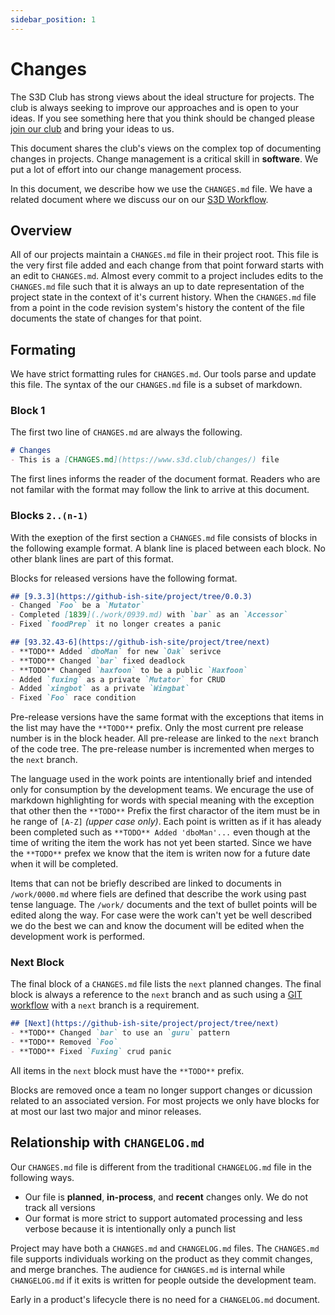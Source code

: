 ```yaml
---
sidebar_position: 1
---
```

# Changes 
The S3D Club has strong views about the ideal structure for projects. The club
is always seeking to improve our approaches and is open to your ideas. If you
see something here that you think should be changed please [join our
club](/join-our-club.html) and bring your ideas to us.

This document shares the club's views on the complex top of documenting changes
in projects. Change management is a critical skill in **software**. We put a
lot of effort into our change management process.

In this document, we describe how we use the `CHANGES.md` file. We have a
related document where we discuss our on our [S3D Workflow](https://go.s3d.club/workflow).

## Overview 
All of our projects maintain a `CHANGES.md` file in their project root. This
file is the very first file added and each change from that point forward
starts with an edit to `CHANGES.md`. Almost every commit to a project includes
edits to the `CHANGES.md` file such that it is always an up to date
representation of the project state in the context of it's current history.
When the `CHANGES.md` file from a point in the code revision system's history
the content of the file documents the state of changes for that point.

## Formating
We have strict formatting rules for `CHANGES.md`. Our tools parse and update
this file. The syntax of the our `CHANGES.md` file is a subset of markdown.

### Block 1
The first two line of `CHANGES.md` are always the following.

```markdown
# Changes
- This is a [CHANGES.md](https://www.s3d.club/changes/) file
```

The first lines informs the reader of the document format. Readers who are not
familar with the format may follow the link to arrive at this document.

### Blocks `2..(n-1)`
With the exeption of the first section a  `CHANGES.md` file consists of blocks
in the following example format. A blank line is placed between each block. No
other blank lines are part of this format.

Blocks for released versions have the following format.

```markdown
## [9.3.3](https://github-ish-site/project/tree/0.0.3)
- Changed `Foo` be a `Mutator`
- Completed [1839](./work/0939.md) with `bar` as an `Accessor`
- Fixed `foodPrep` it no longer creates a panic
```

```markdown
## [93.32.43-6](https://github-ish-site/project/tree/next)
- **TODO** Added `dboMan` for new `Oak` serivce
- **TODO** Changed `bar` fixed deadlock
- **TODO** Changed `haxfoon` to be a public `Haxfoon`
- Added `fuxing` as a private `Mutator` for CRUD
- Added `xingbot` as a private `Wingbat`
- Fixed `Foo` race condition
```

Pre-release versions have the same format with the exceptions that items in the
list may have the `**TODO**` prefix. Only the most current pre release number
is in the block header. All pre-release are linked to the `next` branch of the
code tree. The pre-release number is incremented when merges to the `next`
branch.

The language used in the work points are intentionally brief and intended only
for consumption by the development teams. We encurage the use of markdown
highlighting for words with special meaning with the exception that other then
the `**TODO**` Prefix the first charactor of the item must be in he range of
`[A-Z]` _(upper case only)_. Each point is written as if it has aleady been
completed such as `**TODO** Added 'dboMan'...` even though at the time of
writing the item the work has not yet been started. Since we have the
`**TODO**` prefex we know that the item is writen now for a future date when it
will be completed.

Items that can not be briefly described are linked to documents in
`/work/0000.md` where fiels are defined that describe the work using past tense
language. The `/work/` documents and the text of bullet points will be edited
along the way. For case were the work can't yet be well described we do the
best we can and know the document will be edited when the development work is
performed.

### Next Block
The final block of a `CHANGES.md` file lists the `next` planned changes. The
final block is always a reference to the `next` branch and as such using a [GIT
workflow](/git-workflow) with a `next` branch is a requirement.

```markdown
## [Next](https://github-ish-site/project/project/tree/next)
- **TODO** Changed `bar` to use an `guru` pattern
- **TODO** Removed `Foo`
- **TODO** Fixed `Fuxing` crud panic
```

All items in the `next` block must have the `**TODO**` prefix.

Blocks are removed once a team no longer support changes or dicussion related
to an associated version. For most projects we only have blocks for at most our
last two major and minor releases.

## Relationship with `CHANGELOG.md`

Our `CHANGES.md` file  is different from the traditional `CHANGELOG.md` file in
the following ways.
- Our file is **planned**, **in-process**, and **recent** changes only. We do
  not track all versions
- Our format is more strict to support automated processing and less verbose
  because it is intentionally only a punch list

Project may have both a `CHANGES.md` and `CHANGELOG.md` files. The `CHANGES.md`
file supports individuals working on the product as they commit changes, and
merge branches. The audience for `CHANGES.md` is internal while `CHANGELOG.md`
if it exits is written for people outside the development team.

Early in a product's lifecycle there is no need for a `CHANGELOG.md` document.
